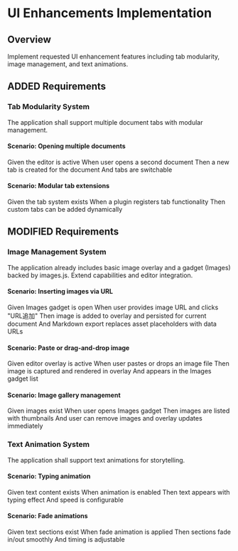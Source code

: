 # UI Enhancements Implementation

## Overview
Implement requested UI enhancement features including tab modularity, image management, and text animations.

## ADDED Requirements

### Tab Modularity System
The application shall support multiple document tabs with modular management.

#### Scenario: Opening multiple documents
Given the editor is active
When user opens a second document
Then a new tab is created for the document
And tabs are switchable

#### Scenario: Modular tab extensions
Given the tab system exists
When a plugin registers tab functionality
Then custom tabs can be added dynamically

## MODIFIED Requirements

### Image Management System
The application already includes basic image overlay and a gadget (Images) backed by images.js. Extend capabilities and editor integration.

#### Scenario: Inserting images via URL
Given Images gadget is open
When user provides image URL and clicks "URL追加"
Then image is added to overlay and persisted for current document
And Markdown export replaces asset placeholders with data URLs

#### Scenario: Paste or drag-and-drop image
Given editor overlay is active
When user pastes or drops an image file
Then image is captured and rendered in overlay
And appears in the Images gadget list

#### Scenario: Image gallery management
Given images exist
When user opens Images gadget
Then images are listed with thumbnails
And user can remove images and overlay updates immediately

### Text Animation System
The application shall support text animations for storytelling.

#### Scenario: Typing animation
Given text content exists
When animation is enabled
Then text appears with typing effect
And speed is configurable

#### Scenario: Fade animations
Given text sections exist
When fade animation is applied
Then sections fade in/out smoothly
And timing is adjustable

